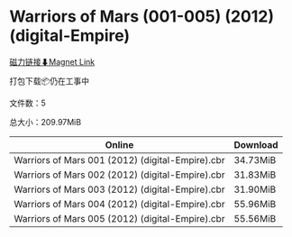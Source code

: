 # Warriors of Mars (001-005) (2012) (digital-Empire)

[磁力链接⬇Magnet Link](magnet:?xt=urn:btih:e6e04490aaca1323d22cf18bab7d27f71b532e47&dn=Warriors%20of%20Mars%20%28001-005%29%20%282012%29%20%28digital-Empire%29)

打包下载📦仍在工事中

文件数：5

总大小：209.97MiB

Online | Download
--- | ---
Warriors of Mars 001 (2012) (digital-Empire).cbr | 34.73MiB
Warriors of Mars 002 (2012) (digital-Empire).cbr | 31.83MiB
Warriors of Mars 003 (2012) (digital-Empire).cbr | 31.90MiB
Warriors of Mars 004 (2012) (digital-Empire).cbr | 55.96MiB
Warriors of Mars 005 (2012) (digital-Empire).cbr | 55.56MiB